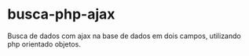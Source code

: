 # busca-php-ajax
Busca de dados com ajax na base de dados em dois campos, utilizando php orientado objetos.
